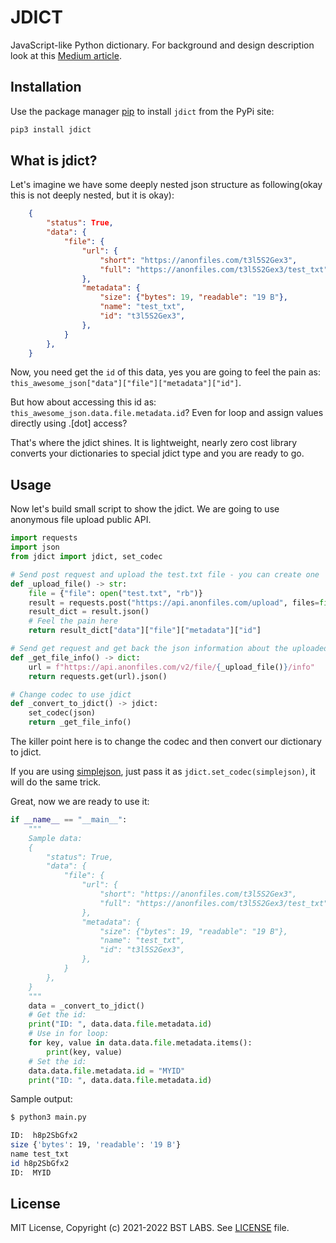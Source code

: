 # JDICT

JavaScript-like Python dictionary. 
For background and design description look at this [Medium article](https://medium.com/swlh/jdict-javascript-dict-in-python-e7a5383939ab).

## Installation

Use the package manager [pip](https://pip.pypa.io/en/stable/) to install `jdict` from the PyPi site:

```bash
pip3 install jdict
```

## What is jdict?

Let's imagine we have some deeply nested json structure as following(okay this is not deeply nested, but it is okay):

```json
    {
        "status": True,
        "data": {
            "file": {
                "url": {
                    "short": "https://anonfiles.com/t3l5S2Gex3",
                    "full": "https://anonfiles.com/t3l5S2Gex3/test_txt",
                },
                "metadata": {
                    "size": {"bytes": 19, "readable": "19 B"},
                    "name": "test_txt",
                    "id": "t3l5S2Gex3",
                },
            }
        },
    }
```

Now, you need get the `id` of this data, yes you are going to feel the pain as: `this_awesome_json["data"]["file"]["metadata"]["id"]`.

But how about accessing this id as: `this_awesome_json.data.file.metadata.id`? Even for loop and assign values directly using .[dot] access?

That's where the jdict shines. It is lightweight, nearly zero cost library converts your dictionaries to special jdict type and you are ready to go.

## Usage

Now let's build small script to show the jdict. We are going to use anonymous file upload public API.

```py
import requests
import json
from jdict import jdict, set_codec

# Send post request and upload the test.txt file - you can create one
def _upload_file() -> str:
    file = {"file": open("test.txt", "rb")}
    result = requests.post("https://api.anonfiles.com/upload", files=file)
    result_dict = result.json()
    # Feel the pain here
    return result_dict["data"]["file"]["metadata"]["id"]

# Send get request and get back the json information about the uploaded file
def _get_file_info() -> dict:
    url = f"https://api.anonfiles.com/v2/file/{_upload_file()}/info"
    return requests.get(url).json()

# Change codec to use jdict
def _convert_to_jdict() -> jdict:
    set_codec(json)
    return _get_file_info()
```

The killer point here is to change the codec and then convert our dictionary to jdict.

If you are using [simplejson](https://pypi.org/project/simplejson/), just pass it as `jdict.set_codec(simplejson)`, it will do the same trick.

Great, now we are ready to use it:

```py
if __name__ == "__main__":
    """
    Sample data:
    {
        "status": True,
        "data": {
            "file": {
                "url": {
                    "short": "https://anonfiles.com/t3l5S2Gex3",
                    "full": "https://anonfiles.com/t3l5S2Gex3/test_txt",
                },
                "metadata": {
                    "size": {"bytes": 19, "readable": "19 B"},
                    "name": "test_txt",
                    "id": "t3l5S2Gex3",
                },
            }
        },
    }
    """
    data = _convert_to_jdict()
    # Get the id:
    print("ID: ", data.data.file.metadata.id)
    # Use in for loop:
    for key, value in data.data.file.metadata.items():
        print(key, value)
    # Set the id:
    data.data.file.metadata.id = "MYID"
    print("ID: ", data.data.file.metadata.id)

```

Sample output:

```sh
$ python3 main.py

ID:  h8p2SbGfx2
size {'bytes': 19, 'readable': '19 B'}
name test_txt
id h8p2SbGfx2
ID:  MYID
```

## License

MIT License, Copyright (c) 2021-2022 BST LABS. See [LICENSE](LICENSE.md) file.




